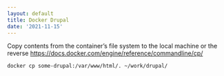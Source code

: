 ```yaml
---
layout: default
title: Docker Drupal
date: '2021-11-15'
---
```

Copy contents from the container’s file system to the local machine or the reverse https://docs.docker.com/engine/reference/commandline/cp/
```bash
docker cp some-drupal:/var/www/html/. ~/work/drupal/
```
